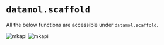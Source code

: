 # `datamol.scaffold`

All the below functions are accessible under `datamol.scaffold`.

![mkapi](datamol.scaffold.fuzzy_scaffolding)
![mkapi](datamol.scaffold.trim_side_chain)


